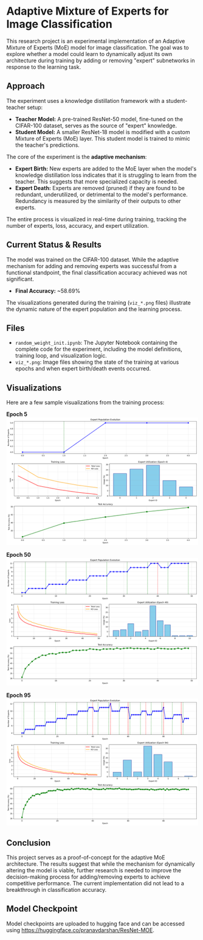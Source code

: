 # Adaptive Mixture of Experts for Image Classification

This research project is an experimental implementation of an Adaptive Mixture of Experts (MoE) model for image classification. The goal was to explore whether a model could learn to dynamically adjust its own architecture during training by adding or removing "expert" subnetworks in response to the learning task.

## Approach

The experiment uses a knowledge distillation framework with a student-teacher setup:

*   **Teacher Model:** A pre-trained ResNet-50 model, fine-tuned on the CIFAR-100 dataset, serves as the source of "expert" knowledge.
*   **Student Model:** A smaller ResNet-18 model is modified with a custom Mixture of Experts (MoE) layer. This student model is trained to mimic the teacher's predictions.

The core of the experiment is the **adaptive mechanism**:

*   **Expert Birth:** New experts are added to the MoE layer when the model's knowledge distillation loss indicates that it is struggling to learn from the teacher. This suggests that more specialized capacity is needed.
*   **Expert Death:** Experts are removed (pruned) if they are found to be redundant, underutilized, or detrimental to the model's performance. Redundancy is measured by the similarity of their outputs to other experts.

The entire process is visualized in real-time during training, tracking the number of experts, loss, accuracy, and expert utilization.

## Current Status & Results

The model was trained on the CIFAR-100 dataset. While the adaptive mechanism for adding and removing experts was successful from a functional standpoint, the final classification accuracy achieved was not significant.

*   **Final Accuracy:** ~58.69%

The visualizations generated during the training (`viz_*.png` files) illustrate the dynamic nature of the expert population and the learning process.

## Files

*   `random_weight_init.ipynb`: The Jupyter Notebook containing the complete code for the experiment, including the model definitions, training loop, and visualization logic.
*   `viz_*.png`: Image files showing the state of the training at various epochs and when expert birth/death events occurred.

## Visualizations

Here are a few sample visualizations from the training process:

**Epoch 5**
![Epoch 5](Assets/viz_epoch5.png)

**Epoch 50**
![Epoch 50](Assets/viz_epoch50.png)

**Epoch 95**
![Epoch 95](Assets/viz_epoch95.png)

## Conclusion

This project serves as a proof-of-concept for the adaptive MoE architecture. The results suggest that while the mechanism for dynamically altering the model is viable, further research is needed to improve the decision-making process for adding/removing experts to achieve competitive performance. The current implementation did not lead to a breakthrough in classification accuracy.

## Model Checkpoint

Model checkpoints are uploaded to hugging face and can be accessed using https://huggingface.co/pranavdarshan/ResNet-MOE.
